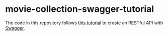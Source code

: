 # movie-collection-swagger-tutorial

The code in this repository follows [this tutorial](https://scotch.io/tutorials/speed-up-your-restful-api-development-in-node-js-with-swagger) to create an RESTful API with [Swagger](https://swagger.io/).

